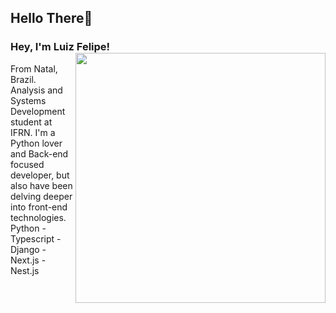 ## Hello There👋
### Hey, I'm Luiz Felipe!  <img align="right" width="400" height="400" src="https://media.giphy.com/media/vFKqnCdLPNOKc/giphy.gif">
From Natal, Brazil.  <br>
Analysis and Systems Development student at IFRN. I'm a Python lover and Back-end focused developer, but also have been delving deeper into front-end technologies. <br>
Python - Typescript - Django - Next.js - Nest.js
